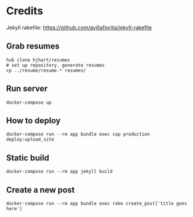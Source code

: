 # Credits

Jekyll rakefile: https://github.com/avillafiorita/jekyll-rakefile

## Grab resumes

```
hub clone hjhart/resumes
# set up repository, generate resumes
cp ../resume/resume.* resumes/
```

## Run server

```
docker-compose up
```

## How to deploy

```
docker-compose run --rm app bundle exec cap production deploy:upload_site
```

## Static build

```
docker-compose run --rm app jekyll build
```

## Create a new post

```
docker-compose run --rm app bundle exec rake create_post['title goes here']
```
